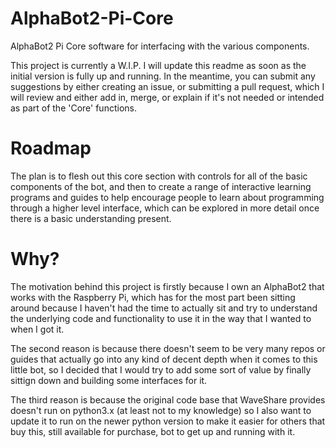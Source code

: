 # AlphaBot2-Pi-Core

AlphaBot2 Pi Core software for interfacing with the various components.

This project is currently a W.I.P. I will update this readme as soon as the initial version is fully up and running. In the meantime, you can submit any suggestions by either creating an issue, or submitting a pull request, which I will review and either add in, merge, or explain if it's not needed or intended as part of the 'Core' functions.

# Roadmap

The plan is to flesh out this core section with controls for all of the basic components of the bot, and then to create a range of interactive learning programs and guides to help encourage people to learn about programming through a higher level interface, which can be explored in more detail once there is a basic understanding present.

# Why?

The motivation behind this project is firstly because I own an AlphaBot2 that works with the Raspberry Pi, which has for the most part been sitting around because I haven't had the time to actually sit and try to understand the underlying code and functionality to use it in the way that I wanted to when I got it.

The second reason is because there doesn't seem to be very many repos or guides that actually go into any kind of decent depth when it comes to this little bot, so I decided that I would try to add some sort of value by finally sittign down and building some interfaces for it.

The third reason is because the original code base that WaveShare provides doesn't run on python3.x (at least not to my knowledge) so I also want to update it to run on the newer python version to make it easier for others that buy this, still available for purchase, bot to get up and running with it.
